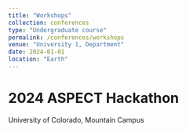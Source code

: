 ```yaml
---
title: "Workshops"
collection: conferences
type: "Undergraduate course"
permalink: /conferences/workshops
venue: "University 1, Department"
date: 2024-01-01
location: "Earth"
---
```


2024 ASPECT Hackathon
======
University of Colorado, Mountain Campus
